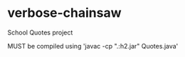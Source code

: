 # verbose-chainsaw
School Quotes project

MUST be compiled using 'javac -cp ".:h2.jar" Quotes.java'
